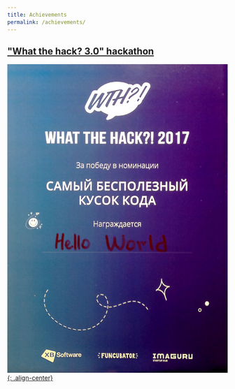 ```yaml
---
title: Achievements
permalink: /achievements/
---
```

## ["What the hack? 3.0" hackathon][WTH]

[![WTH][WTHimg]{: .align-center}][WTHimg]

[WTHimg]: /images/wth.jpg
[WTH]: /2017/11/26/wth.html
